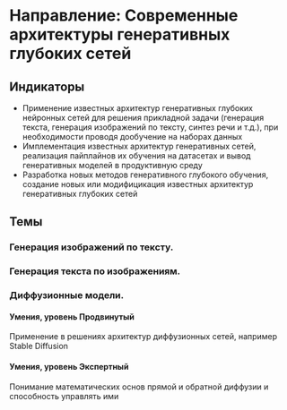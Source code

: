 # Направление: Современные архитектуры генеративных глубоких сетей
## Индикаторы
* Применение известных архитектур генеративных глубоких нейронных сетей для решения прикладной задачи (генерация текста, генерация изображений по тексту, синтез речи и т.д.), при необходимости проводя дообучение на наборах данных
* Имплементация известных архитектур генеративных сетей, реализация пайплайнов их обучения на датасетах и вывод генеративных моделей в продуктивную среду
* Разработка новых методов генеративного глубокого обучения, создание новых или модифицикация известных архитектур генеративных глубоких сетей
## Темы
### Генерация изображений по тексту.
### Генерация текста по изображениям.
### Диффузионные модели.
#### Умения, уровень Продвинутый
Применение в решениях архитектур диффузионных сетей, например Stable Diffusion
#### Умения, уровень Экспертный
Понимание математических основ прямой и обратной диффузии и способность управлять ими
